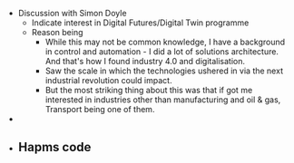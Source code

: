 - Discussion with Simon Doyle
	- Indicate interest in Digital Futures/Digital Twin programme
	- Reason being
		- While this may not be common knowledge, I have a background in control and automation - I did a lot of solutions architecture. And that's how I found industry 4.0 and digitalisation.
		- Saw the scale in which the technologies ushered in via the next industrial revolution could impact.
		- But the most striking thing about this was that if got me interested in industries other than manufacturing and oil & gas, Transport being one of them.
-
- Hapms code
	-